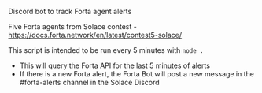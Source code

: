 Discord bot to track Forta agent alerts

Five Forta agents from Solace contest - https://docs.forta.network/en/latest/contest5-solace/

This script is intended to be run every 5 minutes with `node .`
- This will query the Forta API for the last 5 minutes of alerts
- If there is a new Forta alert, the Forta Bot will post a new message in the #forta-alerts channel in the Solace Discord